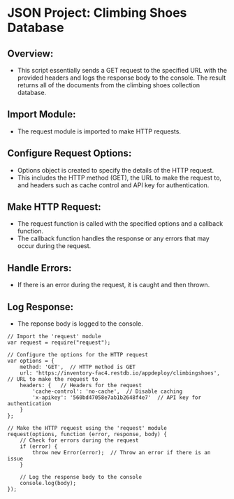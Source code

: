 # JSON Project: Climbing Shoes Database 

## Overview:
* This script essentially sends a GET request to the specified URL with the provided headers and logs the response body to the console. The result returns all of the documents from the climbing shoes collection database. 

## Import Module:
* The request module is imported to make HTTP requests.

## Configure Request Options:
* Options object is created to specify the details of the HTTP request.
* This includes the HTTP method (GET), the URL to make the request to, and headers such as cache control and API key for authentication.

## Make HTTP Request: 
* The request function is called with the specified options and a callback function.
* The callback function handles the response or any errors that may occur during the request.

## Handle Errors: 
* If there is an error during the request, it is caught and then thrown.

## Log Response:
* The reponse body is logged to the console. 

```
// Import the 'request' module
var request = require("request");

// Configure the options for the HTTP request
var options = {
    method: 'GET',  // HTTP method is GET
    url: 'https://inventory-fac4.restdb.io/appdeploy/climbingshoes',  // URL to make the request to
    headers: {   // Headers for the request
        'cache-control': 'no-cache',  // Disable caching
        'x-apikey': '560bd47058e7ab1b2648f4e7'  // API key for authentication
    } 
};

// Make the HTTP request using the 'request' module
request(options, function (error, response, body) {
    // Check for errors during the request
    if (error) {
        throw new Error(error);  // Throw an error if there is an issue
    }

    // Log the response body to the console
    console.log(body);
});

```
